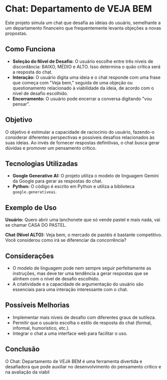 # Chat: Departamento de VEJA BEM

Este projeto simula um chat que desafia as ideias do usuário, semelhante a um departamento financeiro que frequentemente levanta objeções a novas propostas. 

## Como Funciona

* **Seleção do Nível de Desafio:** O usuário escolhe entre três níveis de discordância: BAIXO, MÉDIO e ALTO. Isso determina o quão crítica será a resposta do chat.
* **Interação:** O usuário digita uma ideia e o chat responde com uma frase que começa com "Veja bem," seguida de uma objeção ou questionamento relacionado à viabilidade da ideia, de acordo com o nível de desafio escolhido.
* **Encerramento:** O usuário pode encerrar a conversa digitando "vou pensar".

## Objetivo

O objetivo é estimular a capacidade de raciocínio do usuário, fazendo-o considerar diferentes perspectivas e possíveis desafios relacionados às suas ideias. Ao invés de fornecer respostas definitivas, o chat busca gerar dúvidas e promover um pensamento crítico.

## Tecnologias Utilizadas

* **Google Generative AI:** O projeto utiliza o modelo de linguagem Gemini da Google para gerar as respostas do chat.
* **Python:** O código é escrito em Python e utiliza a biblioteca `google.generativeai`. 

## Exemplo de Uso

**Usuário:** Quero abrir uma lanchonete que só vende pastel e mais nada, vai se chamar CASA DO PASTEL.

**Chat (Nível ALTO):** Veja bem, o mercado de pastéis é bastante competitivo. Você considerou como irá se diferenciar da concorrência?

## Considerações

* O modelo de linguagem pode nem sempre seguir perfeitamente as instruções, mas deve ter uma tendência a gerar respostas que se alinhem com o nível de desafio escolhido.
* A criatividade e a capacidade de argumentação do usuário são essenciais para uma interação interessante com o chat.

## Possíveis Melhorias

* Implementar mais níveis de desafio com diferentes graus de sutileza.
* Permitir que o usuário escolha o estilo de resposta do chat (formal, informal, humorístico, etc.).
* Integrar o chat a uma interface web para facilitar o uso. 

## Conclusão

O Chat: Departamento de VEJA BEM é uma ferramenta divertida e desafiadora que pode auxiliar no desenvolvimento do pensamento crítico e na avaliação da viabil
